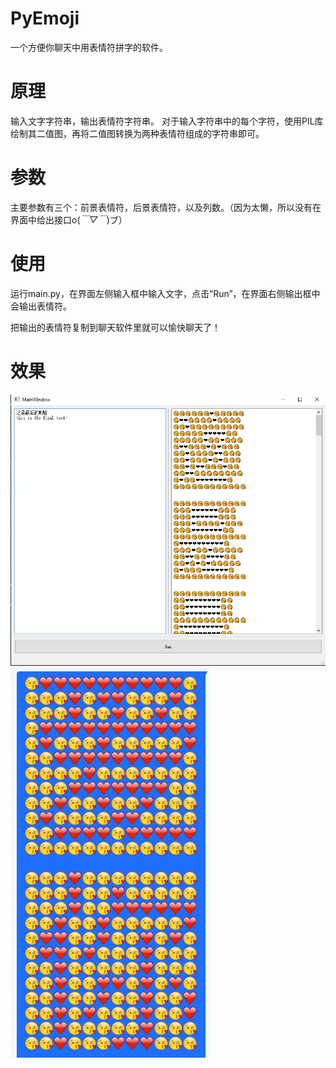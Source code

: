 # PyEmoji
一个方便你聊天中用表情符拼字的软件。
# 原理
输入文字字符串，输出表情符字符串。
对于输入字符串中的每个字符，使用PIL库绘制其二值图，再将二值图转换为两种表情符组成的字符串即可。
# 参数
主要参数有三个：前景表情符，后景表情符，以及列数。（因为太懒，所以没有在界面中给出接口o(*￣▽￣*)ブ）
# 使用
运行main.py，在界面左侧输入框中输入文字，点击“Run”，在界面右侧输出框中会输出表情符。

把输出的表情符复制到聊天软件里就可以愉快聊天了！
# 效果
![img.png](img.png)
![img_1.png](img_1.png)

